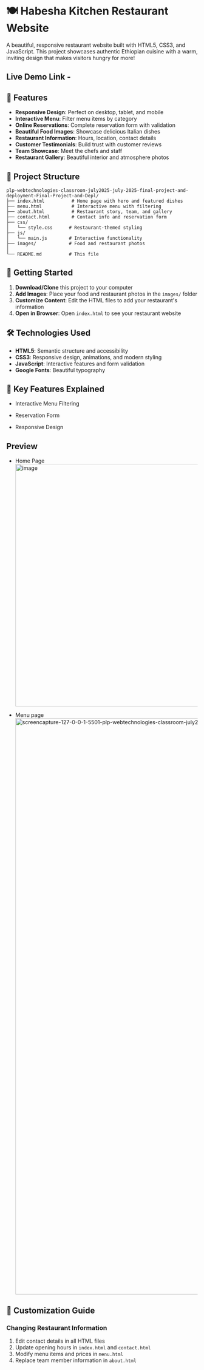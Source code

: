 # 🍽️ Habesha Kitchen Restaurant Website

A beautiful, responsive restaurant website built with HTML5, CSS3, and JavaScript. This project showcases authentic Ethiopian cuisine with a warm, inviting design that makes visitors hungry for more!

## Live Demo Link -

## 🌟 Features

- **Responsive Design**: Perfect on desktop, tablet, and mobile
- **Interactive Menu**: Filter menu items by category
- **Online Reservations**: Complete reservation form with validation
- **Beautiful Food Images**: Showcase delicious Italian dishes
- **Restaurant Information**: Hours, location, contact details
- **Customer Testimonials**: Build trust with customer reviews
- **Team Showcase**: Meet the chefs and staff
- **Restaurant Gallery**: Beautiful interior and atmosphere photos

## 📁 Project Structure

```
plp-webtechnologies-classroom-july2025-july-2025-final-project-and-deployment-Final-Project-and-Depl/
├── index.html          # Home page with hero and featured dishes
├── menu.html           # Interactive menu with filtering
├── about.html          # Restaurant story, team, and gallery
├── contact.html        # Contact info and reservation form
├── css/
│   └── style.css      # Restaurant-themed styling
├── js/
│   └── main.js        # Interactive functionality
├── images/            # Food and restaurant photos
│
└── README.md          # This file
```

## 🚀 Getting Started

1. **Download/Clone** this project to your computer
2. **Add Images**: Place your food and restaurant photos in the `images/` folder
3. **Customize Content**: Edit the HTML files to add your restaurant's information
4. **Open in Browser**: Open `index.html` to see your restaurant website

## 🛠️ Technologies Used

- **HTML5**: Semantic structure and accessibility
- **CSS3**: Responsive design, animations, and modern styling
- **JavaScript**: Interactive features and form validation
- **Google Fonts**: Beautiful typography

## 📱 Key Features Explained

- Interactive Menu Filtering

- Reservation Form

- Responsive Design

## Preview

- Home Page
  <img width="1348" height="639" alt="image" src="https://github.com/user-attachments/assets/fa57cb39-797c-4d73-9c60-68fb52f77d37" />

- Menu page
  <img width="1366" height="1519" alt="screencapture-127-0-0-1-5501-plp-webtechnologies-classroom-july2025-july-2025-final-project-and-deployment-Final-Project-and-Depl-menu-html-2025-09-21-16_50_37(1)" src="https://github.com/user-attachments/assets/4dcee50f-dd99-4e80-a218-305e615513f1" />

## 🎯 Customization Guide

### Changing Restaurant Information

1. Edit contact details in all HTML files
2. Update opening hours in `index.html` and `contact.html`
3. Modify menu items and prices in `menu.html`
4. Replace team member information in `about.html`
